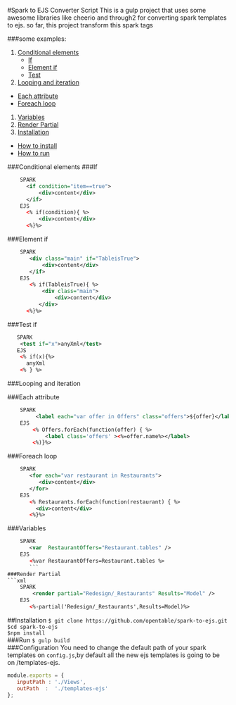 #Spark to EJS Converter Script
This is a gulp project that uses some awesome libraries like cheerio and through2  for converting spark templates to ejs. so far, this project transform this spark tags

###some examples:
1. [Conditional elements](#Conditional-elements)
   * [If](#If)
   * [Element if](#Element-if)
   * [Test](#Test)
1. [Looping and iteration](#Looping-and-iteration)
  * [Each attribute](#Each-attribute)
  * [Foreach loop](#Foreach-loop)
1. [Variables](#Variables)
1. [Render Partial](#Render-Partial)
1. [Installation](#Installation)
  * [How to install](#Ho-to-install)
  * [How to run](#How-to-run)

###Conditional elements
###If
```xml
    SPARK
      <if condition="item==true">
          <div>content</div>
      </if>
    EJS
      <% if(condition){ %>
          <div>content</div>
      <%}%>
```
###Element if
```xml
    SPARK
       <div class="main" if="TableisTrue">
           <div>content</div>
       </if>
    EJS
       <% if(TableisTrue){ %>
           <div class="main">
               <div>content</div>
          </div>
      <%}%>
```
###Test if
 ```xml
    SPARK
     <test if="x">anyXml</test>
    EJS
     <% if(x){%>
       anyXml
     <% } %>
 ```
###Looping and iteration

###Each attribute
```xml
    SPARK
         <label each="var offer in Offers" class="offers">${offer}</label>
    EJS
        <% Offers.forEach(function(offer) { %>
            <label class='offers' ><%=offer.name%></label>
        <%)}%>
```
###Foreach loop
```xml
    SPARK
       <for each="var restaurant in Restaurants">
          <div>content</div>
       </for>
    EJS
       <% Restaurants.forEach(function(restaurant) { %>
         <div>content</div>
       <%}%>
```

###Variables
```xml
    SPARK
       <var  RestaurantOffers="Restaurant.tables" />
    EJS
       <%var RestaurantOffers=Restaurant.tables %>
       ```
###Render Partial
```xml
    SPARK
        <render partial="Redesign/_Restaurants" Results="Model" />
    EJS
       <%-partial('Redesign/_Restaurants',Results=Model)%>
```
##Installation
```$ git clone https://github.com/opentable/spark-to-ejs.git```<br>
   ```$cd spark-to-ejs```<br>
   ```$npm install```<br>
###Run
   ```$ gulp build```<br>
###Configuration
You need to change the default path of your spark templates on ```config.js```,by default all the new ejs templates is going to be on /templates-ejs.
```js
module.exports = {
   inputPath : './Views',
   outPath  :  './templates-ejs'
};
```
